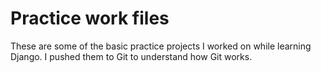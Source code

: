 # Practice work files
These are some of the basic practice projects I worked on while learning Django. I pushed them to Git to understand how Git works.